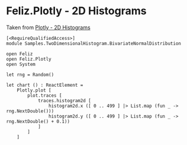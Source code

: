 # Feliz.Plotly - 2D Histograms

Taken from [Plotly - 2D Histograms](https://plot.ly/javascript/2D-Histogram/)

```fsharp:plotly-chart-twodimensionalhistogram-bivariatenormaldistribution
[<RequireQualifiedAccess>]
module Samples.TwoDimensionalHistogram.BivariateNormalDistribution

open Feliz
open Feliz.Plotly
open System

let rng = Random()

let chart () : ReactElement =
    Plotly.plot [
        plot.traces [
            traces.histogram2d [
                histogram2d.x ([ 0 .. 499 ] |> List.map (fun _ -> rng.NextDouble()))
                histogram2d.y ([ 0 .. 499 ] |> List.map (fun _ -> rng.NextDouble() + 0.1))
            ]
        ]
    ]

```
